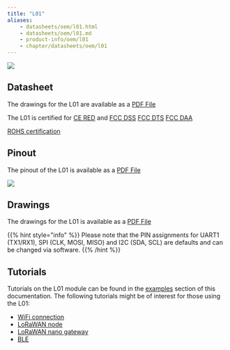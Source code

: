 ```yaml
---
title: "L01"
aliases:
    - datasheets/oem/l01.html
    - datasheets/oem/l01.md
    - product-info/oem/l01
    - chapter/datasheets/oem/l01
---
```


![](/gitbook/assets/assets-lil0igdl11z7jos_jpx-lkn7scqkkkb6tqb3uyo-lkn7x3eyyjifoqpxmzd-l01-1.png) 

## Datasheet

The drawings for the L01 are available as a [PDF File](/gitbook/assets/specsheets/Pycom_002_Specsheets_L01_v2.pdf)

The L01 is certified for [CE RED](gitbook/assets/17-213356_red-certificate_pycom_l01-1.0.pdf) and [FCC DSS](/gitbook/assets/172181413_aa_00_final.pdf)
[FCC DTS](/gitbook/assets/172181414_aa_00_final.pdf) [FCC DAA](/gitbook/assets/172181411_aa_00_final.pdf)

[ROHS certification](/gitbook/assets/RoHs_declarations/RoHS-for-L01(f8217-00088P)-20190523.pdf)

## Pinout

The pinout of the L01 is available as a [PDF File](/gitbook/assets/l01-pinout.pdf)


![](/gitbook/assets/l01-pinout.png)

## Drawings

The drawings for the L01 is available as a [PDF File](/gitbook/assets/l01-drawing.pdf)


{{% hint style="info" %}}
Please note that the PIN assignments for UART1 \(TX1/RX1\), SPI \(CLK, MOSI, MISO\) and I2C \(SDA, SCL\) are defaults and can be changed via software.
{{% /hint %}}

## Tutorials

Tutorials on the L01 module can be found in the [examples](/tutorials/introduction) section of this documentation. The following tutorials might be of  interest for those using the L01:

* [WiFi connection](/tutorials/all/wlan)
* [LoRaWAN node](/tutorials/lora/lorawan-abp)
* [LoRaWAN nano gateway](/tutorials/lora/lorawan-nano-gateway)
* [BLE](/tutorials/all/ble)


